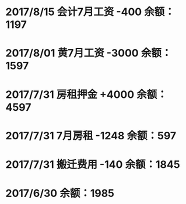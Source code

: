 # 2017/8/15 会计7月工资 -400 余额：1197
# 2017/8/01 黄7月工资 -3000 余额：1597
# 2017/7/31 房租押金 +4000 余额：4597
# 2017/7/31 7月房租 -1248 余额：597
# 2017/7/31 搬迁费用 -140 余额：1845
# 2017/6/30 余额：1985

